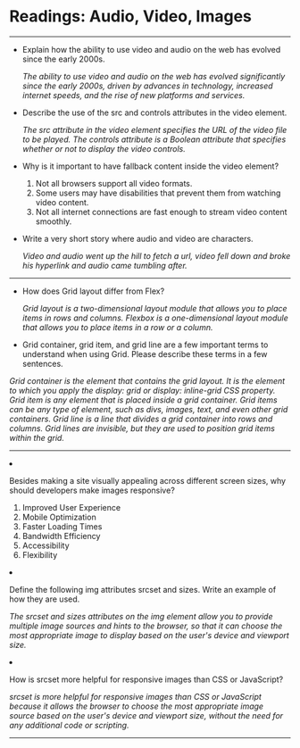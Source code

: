 # Readings: Audio, Video, Images

<hr>

- Explain how the ability to use video and audio on the web has evolved since the early 2000s.


  *The ability to use video and audio on the web has evolved significantly since the early 2000s, driven by advances in technology, increased internet speeds, and the rise of new platforms and services.*


- Describe the use of the src and controls attributes in the video element.

  *The src attribute in the video element specifies the URL of the video file to be played. The controls attribute is a Boolean attribute that specifies whether or not to display the video controls.*

- Why is it important to have fallback content inside the video element?

  1. Not all browsers support all video formats.
  2. Some users may have disabilities that prevent them from watching video content.
  3. Not all internet connections are fast enough to stream video content smoothly.


- Write a very short story where audio and video are characters.

  *Video and audio went up the hill to fetch a url, video fell down and broke his hyperlink and audio came tumbling after.*



<hr>



- How does Grid layout differ from Flex?



  *Grid layout is a two-dimensional layout module that allows you to place items in rows and columns. Flexbox is a one-dimensional layout module that allows you to place items in a row or a column.*




- Grid container, grid item, and grid line are a few important terms to understand when using Grid. Please describe these terms in a few sentences.



*Grid container is the element that contains the grid layout. It is the element to which you apply the display: grid or display: inline-grid CSS property.
Grid item is any element that is placed inside a grid container. Grid items can be any type of element, such as divs, images, text, and even other grid containers.
Grid line is a line that divides a grid container into rows and columns. Grid lines are invisible, but they are used to position grid items within the grid.*



<hr




- Besides making a site visually appealing across different screen sizes, why should developers make images responsive?



  1. Improved User Experience
  2. Mobile Optimization
  3. Faster Loading Times
  4. Bandwidth Efficiency
  5. Accessibility
  6. Flexibility



- Define the following img attributes srcset and sizes. Write an example of how they are used.



  *The srcset and sizes attributes on the img element allow you to provide multiple image sources and hints to the browser, so that it can choose the most appropriate image to display based on the user's device and viewport size.*



- How is srcset more helpful for responsive images than CSS or JavaScript?



  *srcset is more helpful for responsive images than CSS or JavaScript because it allows the browser to choose the most appropriate image source based on the user's device and viewport size, without the need for any additional code or scripting.*



<hr>


